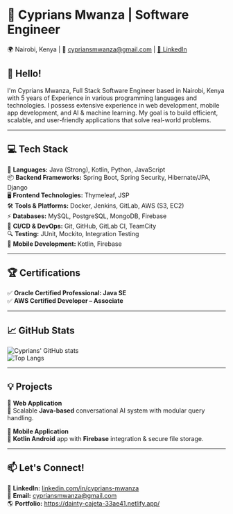 # 🚀 Cyprians Mwanza | Software Engineer

🌍 Nairobi, Kenya | 📧 cypriansmwanza@gmail.com | [🔗 LinkedIn](https://linkedin.com/in/cyprians-mwanza)  

## 👋 Hello!  
I'm Cyprians Mwanza, Full Stack Software Engineer based in Nairobi, Kenya with 5 years of Experience in various programming languages and technologies. I possess extensive experience in web development, mobile app development, and AI & machine learning. My goal is to build efficient, scalable, and user-friendly applications that solve real-world problems.

---

## 💻 Tech Stack  

🚀 **Languages:** Java (Strong), Kotlin, Python, JavaScript  
📦 **Backend Frameworks:** Spring Boot, Spring Security, Hibernate/JPA, Django  
🖥 **Frontend Technologies:** Thymeleaf, JSP  
🛠 **Tools & Platforms:** Docker, Jenkins, GitLab, AWS (S3, EC2)  
⚡ **Databases:** MySQL, PostgreSQL, MongoDB, Firebase  
🔗 **CI/CD & DevOps:** Git, GitHub, GitLab CI, TeamCity  
🔍 **Testing:** JUnit, Mockito, Integration Testing  
📱 **Mobile Development:** Kotlin, Firebase  

---

## 🏆 Certifications  
✅ **Oracle Certified Professional: Java SE**  
✅ **AWS Certified Developer – Associate**  

---

## 📈 GitHub Stats  

![Cyprians' GitHub stats](https://github-readme-stats.vercel.app/api?username=CypriansMwanza&show_icons=true&theme=tokyonight)  
![Top Langs](https://github-readme-stats.vercel.app/api/top-langs/?username=CypriansMwanza&layout=compact&theme=tokyonight)  

---

## 💡 Projects  

🔹 **Web Application**  
🚀 Scalable **Java-based** conversational AI system with modular query handling.  

🔹 **Mobile Application**  
📱 **Kotlin Android** app with **Firebase** integration & secure file storage.  

---

## 📫 Let's Connect!  
💼 **LinkedIn:** [linkedin.com/in/cyprians-mwanza](https://linkedin.com/in/cyprians-mwanza)  
📧 **Email:** cypriansmwanza@gmail.com  
🌎 **Portfolio:**  https://dainty-cajeta-33ae41.netlify.app/
